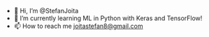 - 👋 Hi, I’m @StefanJoita
- 🌱 I’m currently learning ML in Python with Keras and TensorFlow!
- 📫 How to reach me joitastefan8@gmail.com

<!---
StefanJoita/StefanJoita is a ✨ special ✨ repository because its `README.md` (this file) appears on your GitHub profile.
You can click the Preview link to take a look at your changes.
--->
